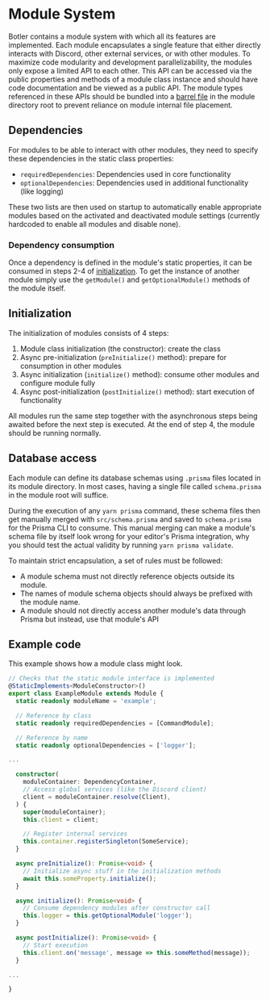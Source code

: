 # Module System

Botler contains a module system with which all its features are implemented. Each module encapsulates a single feature that either directly interacts with Discord, other external services, or with other modules. To maximize code modularity and development parallelizability, the modules only expose a limited API to each other. This API can be accessed via the public properties and methods of a module class instance and should have code documentation and be viewed as a public API. The module types referenced in these APIs should be bundled into a [barrel file](https://basarat.gitbook.io/typescript/main-1/barrel) in the module directory root to prevent reliance on module internal file placement.

## Dependencies

For modules to be able to interact with other modules, they need to specify these dependencies in the static class properties:

- `requiredDependencies`: Dependencies used in core functionality
- `optionalDependencies`: Dependencies used in additional functionality (like logging)

These two lists are then used on startup to automatically enable appropriate modules based on the activated and deactivated module settings (currently hardcoded to enable all modules and disable none).

### Dependency consumption

Once a dependency is defined in the module's static properties, it can be consumed in steps 2-4 of [initialization](#initialization). To get the instance of another module simply use the `getModule()` and `getOptionalModule()` methods of the module itself.

## Initialization

The initialization of modules consists of 4 steps:

1. Module class initialization (the constructor): create the class
2. Async pre-initialization (`preInitialize()` method): prepare for consumption in other modules
3. Async initialization (`initialize()` method): consume other modules and configure module fully
4. Async post-initialization (`postInitialize()` method): start execution of functionality

All modules run the same step together with the asynchronous steps being awaited before the next step is executed.
At the end of step 4, the module should be running normally.

## Database access

Each module can define its database schemas using `.prisma` files located in its module directory. In most cases, having a single file called `schema.prisma` in the module root will suffice.

During the execution of any `yarn prisma` command, these schema files then get manually merged with `src/schema.prisma` and saved to `schema.prisma` for the Prisma CLI to consume. This manual merging can make a module's schema file by itself look wrong for your editor's Prisma integration, why you should test the actual validity by running `yarn prisma validate`.

To maintain strict encapsulation, a set of rules must be followed:

- A module schema must not directly reference objects outside its module.
- The names of module schema objects should always be prefixed with the module name.
- A module should not directly access another module's data through Prisma but instead, use that module's API

## Example code

This example shows how a module class might look.

```ts
// Checks that the static module interface is implemented
@StaticImplements<ModuleConstructor>()
export class ExampleModule extends Module {
  static readonly moduleName = 'example';

  // Reference by class
  static readonly requiredDependencies = [CommandModule];

  // Reference by name
  static readonly optionalDependencies = ['logger'];

...

  constructor(
    moduleContainer: DependencyContainer,
    // Access global services (like the Discord client)
    client = moduleContainer.resolve(Client),
  ) {
    super(moduleContainer);
    this.client = client;

    // Register internal services
    this.container.registerSingleton(SomeService);
  }

  async preInitialize(): Promise<void> {
    // Initialize async stuff in the initialization methods
    await this.someProperty.initialize();
  }

  async initialize(): Promise<void> {
    // Consume dependency modules after constructor call
    this.logger = this.getOptionalModule('logger');
  }

  async postInitialize(): Promise<void> {
    // Start execution
    this.client.on('message', message => this.someMethod(message));
  }

...

}
```
